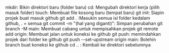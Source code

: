 mkdir: Bikin direktori baru (folder baru)
cd: Mengubah direktori kerja (pilih masuk folder)
touch: Membuat file kosong baru (tempat baru)
git init: Siapin projek buat masuk github
git add . :Masukin semua isi folder kedalam github, . = semua
git commit -m "(hal yang diganti)": Simpan perubahan
git branch -M main: Membuat cabang untuk mempisahkan projek
git remote add origin: Membuat jalan untuk koneksi ke github
git push: memindahkan projek dari folder ke github
git push --set-upstream origin main: Bolehin branch buat koneksi ke github
cd .. : Kembali ke direktori sebelumnya